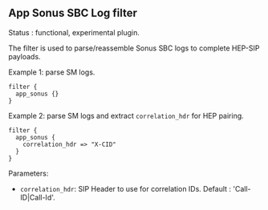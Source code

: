 App Sonus SBC Log filter
---

Status : functional, experimental plugin.

The filter is used to parse/reassemble Sonus SBC logs to complete HEP-SIP payloads.

Example 1: parse SM logs.
````
filter {
  app_sonus {}
}
`````

Example 2: parse SM logs and extract ``correlation_hdr`` for HEP pairing.
````
filter {
  app_sonus {
    correlation_hdr => "X-CID"
  }
}
`````

Parameters:

* ``correlation_hdr``: SIP Header to use for correlation IDs. Default : 'Call-ID|Call-Id'.
